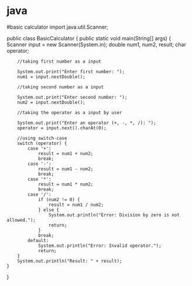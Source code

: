 # java
#basic calculator
import java.util.Scanner;

public class BasicCalculator {
    public static void main(String[] args) {
        Scanner input = new Scanner(System.in);
        double num1, num2, result;
        char operator;

        //taking first number as a input

        System.out.print("Enter first number: ");
        num1 = input.nextDouble();

        //taking second number as a input

        System.out.print("Enter second number: ");
        num2 = input.nextDouble();

        //taking the operator as a input by user

        System.out.print("Enter an operator (+, -, *, /): ");
        operator = input.next().charAt(0);

        //using switch-case
        switch (operator) {
            case '+':
                result = num1 + num2;
                break;
            case '-':
                result = num1 - num2;
                break;
            case '*':
                result = num1 * num2;
                break;
            case '/':
                if (num2 != 0) {
                    result = num1 / num2;
                } else {
                    System.out.println("Error: Division by zero is not allowed.");
                    return;
                }
                break;
            default:
                System.out.println("Error: Invalid operator.");
                return;
        }
        System.out.println("Result: " + result);
    }
}

